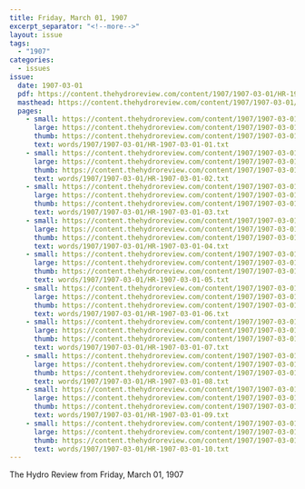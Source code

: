 ```yaml
---
title: Friday, March 01, 1907
excerpt_separator: "<!--more-->"
layout: issue
tags:
  - "1907"
categories:
  - issues
issue:
  date: 1907-03-01
  pdf: https://content.thehydroreview.com/content/1907/1907-03-01/HR-1907-03-01.pdf
  masthead: https://content.thehydroreview.com/content/1907/1907-03-01/masthead/HR-1907-03-01.jpg
  pages:
    - small: https://content.thehydroreview.com/content/1907/1907-03-01/small/HR-1907-03-01-01.jpg
      large: https://content.thehydroreview.com/content/1907/1907-03-01/large/HR-1907-03-01-01.jpg
      thumb: https://content.thehydroreview.com/content/1907/1907-03-01/thumbnails/HR-1907-03-01-01.jpg
      text: words/1907/1907-03-01/HR-1907-03-01-01.txt
    - small: https://content.thehydroreview.com/content/1907/1907-03-01/small/HR-1907-03-01-02.jpg
      large: https://content.thehydroreview.com/content/1907/1907-03-01/large/HR-1907-03-01-02.jpg
      thumb: https://content.thehydroreview.com/content/1907/1907-03-01/thumbnails/HR-1907-03-01-02.jpg
      text: words/1907/1907-03-01/HR-1907-03-01-02.txt
    - small: https://content.thehydroreview.com/content/1907/1907-03-01/small/HR-1907-03-01-03.jpg
      large: https://content.thehydroreview.com/content/1907/1907-03-01/large/HR-1907-03-01-03.jpg
      thumb: https://content.thehydroreview.com/content/1907/1907-03-01/thumbnails/HR-1907-03-01-03.jpg
      text: words/1907/1907-03-01/HR-1907-03-01-03.txt
    - small: https://content.thehydroreview.com/content/1907/1907-03-01/small/HR-1907-03-01-04.jpg
      large: https://content.thehydroreview.com/content/1907/1907-03-01/large/HR-1907-03-01-04.jpg
      thumb: https://content.thehydroreview.com/content/1907/1907-03-01/thumbnails/HR-1907-03-01-04.jpg
      text: words/1907/1907-03-01/HR-1907-03-01-04.txt
    - small: https://content.thehydroreview.com/content/1907/1907-03-01/small/HR-1907-03-01-05.jpg
      large: https://content.thehydroreview.com/content/1907/1907-03-01/large/HR-1907-03-01-05.jpg
      thumb: https://content.thehydroreview.com/content/1907/1907-03-01/thumbnails/HR-1907-03-01-05.jpg
      text: words/1907/1907-03-01/HR-1907-03-01-05.txt
    - small: https://content.thehydroreview.com/content/1907/1907-03-01/small/HR-1907-03-01-06.jpg
      large: https://content.thehydroreview.com/content/1907/1907-03-01/large/HR-1907-03-01-06.jpg
      thumb: https://content.thehydroreview.com/content/1907/1907-03-01/thumbnails/HR-1907-03-01-06.jpg
      text: words/1907/1907-03-01/HR-1907-03-01-06.txt
    - small: https://content.thehydroreview.com/content/1907/1907-03-01/small/HR-1907-03-01-07.jpg
      large: https://content.thehydroreview.com/content/1907/1907-03-01/large/HR-1907-03-01-07.jpg
      thumb: https://content.thehydroreview.com/content/1907/1907-03-01/thumbnails/HR-1907-03-01-07.jpg
      text: words/1907/1907-03-01/HR-1907-03-01-07.txt
    - small: https://content.thehydroreview.com/content/1907/1907-03-01/small/HR-1907-03-01-08.jpg
      large: https://content.thehydroreview.com/content/1907/1907-03-01/large/HR-1907-03-01-08.jpg
      thumb: https://content.thehydroreview.com/content/1907/1907-03-01/thumbnails/HR-1907-03-01-08.jpg
      text: words/1907/1907-03-01/HR-1907-03-01-08.txt
    - small: https://content.thehydroreview.com/content/1907/1907-03-01/small/HR-1907-03-01-09.jpg
      large: https://content.thehydroreview.com/content/1907/1907-03-01/large/HR-1907-03-01-09.jpg
      thumb: https://content.thehydroreview.com/content/1907/1907-03-01/thumbnails/HR-1907-03-01-09.jpg
      text: words/1907/1907-03-01/HR-1907-03-01-09.txt
    - small: https://content.thehydroreview.com/content/1907/1907-03-01/small/HR-1907-03-01-10.jpg
      large: https://content.thehydroreview.com/content/1907/1907-03-01/large/HR-1907-03-01-10.jpg
      thumb: https://content.thehydroreview.com/content/1907/1907-03-01/thumbnails/HR-1907-03-01-10.jpg
      text: words/1907/1907-03-01/HR-1907-03-01-10.txt
---
```


The Hydro Review from Friday, March 01, 1907

<!--more-->

